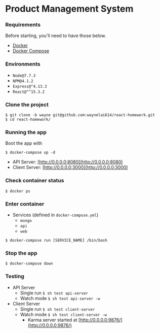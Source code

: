 # Product Management System

### Requirements
Before starting, you'll need to have those below.
* [Docker](https://docs.docker.com/)
* [Docker Compose](https://docs.docker.com/compose/)

### Environments
* `Node@7.7.3`
* `NPM@4.1.2`
* `Express@^4.13.3`
* `React@^^15.3.2`

### Clone the project
```
$ git clone -b wayne git@github.com:waynelai614/react-homework.git
$ cd react-homework/
```
### Running the app
Boot the app with
```
$ docker-compose up -d
```
* API Server: [http://0.0.0.0:8080](http://0.0.0.0:8080)
* Client Server: [http://0.0.0.0:3000](http://0.0.0.0:3000)

### Check container status
`$ docker ps`

### Enter container
* Services (defined in `docker-compose.yml`)
  * `mongo`
  * `api`
  * `web`

`$ docker-compose run [SERVICE_NAME] /bin/bash`

### Stop the app
`$ docker-compose down`

### Testing
* API Server
  * Single run `$ sh test api-server`
  * Watch mode `$ sh test api-server -w`
* Client Server
  * Single run `$ sh test client-server`
  * Watch mode `$ sh test client-server -w`
    * Karma server started at [http://0.0.0.0:9876/](http://0.0.0.0:9876/)
